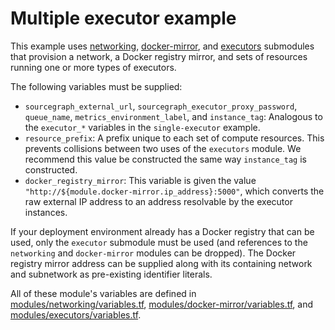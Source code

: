# Multiple executor example

This example uses [networking](https://registry.terraform.io/modules/sourcegraph/executors/google/4.5.0/submodules/networking), [docker-mirror](https://registry.terraform.io/modules/sourcegraph/executors/google/4.5.0/submodules/docker-mirror), and [executors](https://registry.terraform.io/modules/sourcegraph/executors/google/4.5.0/submodules/executors) submodules that provision a network, a Docker registry mirror, and sets of resources running one or more types of executors.

The following variables must be supplied:

- `sourcegraph_external_url`, `sourcegraph_executor_proxy_password`, `queue_name`, `metrics_environment_label`, and `instance_tag`: Analogous to the `executor_*` variables in the `single-executor` example.
- `resource_prefix`: A prefix unique to each set of compute resources. This prevents collisions between two uses of the `executors` module. We recommend this value be constructed the same way `instance_tag` is constructed.
- `docker_registry_mirror`: This variable is given the value `"http://${module.docker-mirror.ip_address}:5000"`, which converts the raw external IP address to an address resolvable by the executor instances.

If your deployment environment already has a Docker registry that can be used, only the `executor` submodule must be used (and references to the `networking` and `docker-mirror` modules can be dropped). The Docker registry mirror address can be supplied along with its containing network and subnetwork as pre-existing identifier literals.

All of these module's variables are defined in [modules/networking/variables.tf](https://github.com/sourcegraph/terraform-google-executors/blob/v4.5.0/modules/networking/variables.tf), [modules/docker-mirror/variables.tf](https://github.com/sourcegraph/terraform-google-executors/blob/v4.5.0/modules/docker-mirror/variables.tf), and [modules/executors/variables.tf](https://github.com/sourcegraph/terraform-google-executors/blob/v4.5.0/modules/executors/variables.tf).
